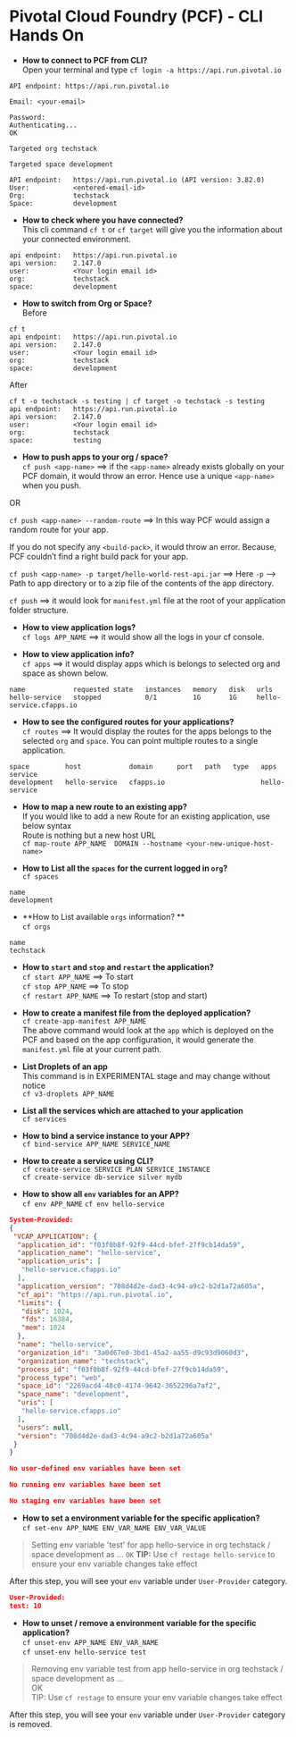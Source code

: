 # Pivotal Cloud Foundry (PCF) - CLI Hands On

* **How to connect to PCF from CLI?**  
Open your terminal and type `cf login -a https://api.run.pivotal.io`
```http request
API endpoint: https://api.run.pivotal.io

Email: <your-email>

Password: 
Authenticating...
OK

Targeted org techstack

Targeted space development

API endpoint:   https://api.run.pivotal.io (API version: 3.82.0)
User:           <entered-email-id>
Org:            techstack
Space:          development
```

* **How to check where you have connected?**  
This cli command `cf t` or `cf target` will give you the information about your connected environment.
```http request
api endpoint:   https://api.run.pivotal.io
api version:    2.147.0
user:           <Your login email id>
org:            techstack
space:          development
```

* **How to switch from Org or Space?**  
Before
```http request
cf t 
api endpoint:   https://api.run.pivotal.io
api version:    2.147.0
user:           <Your login email id>
org:            techstack
space:          development
```
After
```http request
cf t -o techstack -s testing | cf target -o techstack -s testing
api endpoint:   https://api.run.pivotal.io
api version:    2.147.0
user:           <Your login email id>
org:            techstack
space:          testing
```

* **How to push apps to your org / space?**  
`cf push <app-name>`	==> if the `<app-name>` already exists globally on your PCF domain, it would throw an error. Hence use a unique `<app-name>` when you push.

OR

`cf push <app-name> --random-route` ==> In this way PCF would assign a random route for your app.  

If you do not specify any `<build-pack>`, it would throw an error. Because, PCF couldn’t find a right build pack for your app.  

`cf push <app-name> -p target/hello-world-rest-api.jar` ==> Here `-p` —> Path to app directory or to a zip file of the contents of the app directory.  

`cf push` ==> it would look for `manifest.yml` file at the root of your application folder structure.  

* **How to view application logs?**  
`cf logs APP_NAME` ==> it would show all the logs in your cf console.

* **How to view application info?**  
`cf apps` ==> it would display apps which is belongs to selected org and space as shown below.

```http request
name            requested state   instances   memory   disk   urls
hello-service   stopped           0/1         1G       1G     hello-service.cfapps.io
```

* **How to see the configured routes for your applications?**  
`cf routes` ==> It would display the routes for the apps belongs to the selected `org` and `space`.
You can point multiple routes to a single application.

```http request
space         host            domain      port   path   type   apps            service
development   hello-service   cfapps.io                        hello-service
```
* **How to map a new route to an existing app?**  
If you would like to add a new Route for an existing application, use below syntax  
Route is nothing but a new host URL  
`cf map-route APP_NAME  DOMAIN --hostname <your-new-unique-host-name>`  
 
* **How to List all the `spaces` for the current logged in `org`?**  
`cf spaces`  
```http request
name
development
```

* **How to List available `orgs` information? **  
`cf orgs`  
```http request
name
techstack
```

* **How to `start` and `stop` and `restart` the application?**  
`cf start APP_NAME` ==> To start  
`cf stop APP_NAME`  ==> To stop  
`cf restart APP_NAME` ==> To restart (stop and start)  

* **How to create a manifest file from the deployed application?**  
`cf create-app-manifest APP_NAME`  
The above command would look at the `app` which is deployed on the PCF and based on the app configuration, 
it would generate the `manifest.yml` file at your current path.  

* **List Droplets of an app**   
This command is in EXPERIMENTAL stage and may change without notice  
`cf v3-droplets APP_NAME`

* **List all the services which are attached to your application**  
`cf services`

* **How to bind a service instance to your APP?**  
`cf bind-service APP_NAME SERVICE_NAME`     

* **How to create a service using CLI?**  
`cf create-service SERVICE PLAN SERVICE_INSTANCE`  
`cf create-service db-service silver mydb`  

* **How to show all `env` variables for an APP?**  
`cf env APP_NAME`
`cf env hello-service`

```json
System-Provided:
{
 "VCAP_APPLICATION": {
  "application_id": "f03f0b8f-92f9-44cd-bfef-27f9cb14da59",
  "application_name": "hello-service",
  "application_uris": [
   "hello-service.cfapps.io"
  ],
  "application_version": "708d4d2e-dad3-4c94-a9c2-b2d1a72a605a",
  "cf_api": "https://api.run.pivotal.io",
  "limits": {
   "disk": 1024,
   "fds": 16384,
   "mem": 1024
  },
  "name": "hello-service",
  "organization_id": "3a0d67e0-3bd1-45a2-aa55-d9c93d9060d3",
  "organization_name": "techstack",
  "process_id": "f03f0b8f-92f9-44cd-bfef-27f9cb14da59",
  "process_type": "web",
  "space_id": "2269acd4-48c0-4174-9642-3652296a7af2",
  "space_name": "development",
  "uris": [
   "hello-service.cfapps.io"
  ],
  "users": null,
  "version": "708d4d2e-dad3-4c94-a9c2-b2d1a72a605a"
 }
}

No user-defined env variables have been set

No running env variables have been set

No staging env variables have been set
``` 

* **How to set a environment variable for the specific application?**  
`cf set-env APP_NAME ENV_VAR_NAME ENV_VAR_VALUE`  

>Setting env variable 'test' for app hello-service in org techstack / space development as ...
`OK`
**TIP:** Use `cf restage hello-service` to ensure your env variable changes take effect

After this step, you will see your `env` variable under `User-Provider` category.

```json
User-Provided:
test: 10
```

* **How to unset / remove a environment variable for the specific application?**  
`cf unset-env APP_NAME ENV_VAR_NAME`  
`cf unset-env hello-service test`  

>Removing env variable test from app hello-service in org techstack / space development as ...  
 OK  
 TIP: Use `cf restage` to ensure your env variable changes take effect  

After this step, you will see your `env` variable under `User-Provider` category is removed.


